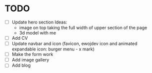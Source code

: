 # TODO

- [ ] Update hero section
    Ideas:
    - image on top taking the full width of upper section of the page
    - 3d model with me
- [ ] Add CV
- [ ] Update navbar and icon (favicon, ewojdev icon and animated expandable icon: burger menu - x mark)
- [ ] Make the form work
- [ ] Add image gallery
- [ ] Add blog